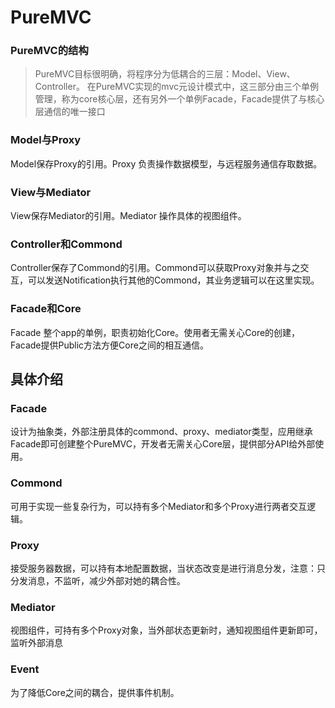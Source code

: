 # PureMVC
### PureMVC的结构 
> PureMVC目标很明确，将程序分为低耦合的三层：Model、View、Controller。
 在PureMVC实现的mvc元设计模式中，这三部分由三个单例管理，称为core核心层，还有另外一个单例Facade，Facade提供了与核心层通信的唯一接口
 
### Model与Proxy
Model保存Proxy的引用。Proxy 负责操作数据模型，与远程服务通信存取数据。

### View与Mediator
View保存Mediator的引用。Mediator 操作具体的视图组件。

### Controller和Commond
Controller保存了Commond的引用。Commond可以获取Proxy对象并与之交互，可以发送Notification执行其他的Commond，其业务逻辑可以在这里实现。

### Facade和Core
Facade 整个app的单例，职责初始化Core。使用者无需关心Core的创建，Facade提供Public方法方便Core之间的相互通信。

## 具体介绍
### Facade
设计为抽象类，外部注册具体的commond、proxy、mediator类型，应用继承Facade即可创建整个PureMVC，开发者无需关心Core层，提供部分API给外部使用。

### Commond
可用于实现一些复杂行为，可以持有多个Mediator和多个Proxy进行两者交互逻辑。

### Proxy
接受服务器数据，可以持有本地配置数据，当状态改变是进行消息分发，注意：只分发消息，不监听，减少外部对她的耦合性。

### Mediator
视图组件，可持有多个Proxy对象，当外部状态更新时，通知视图组件更新即可，监听外部消息

### Event
为了降低Core之间的耦合，提供事件机制。

